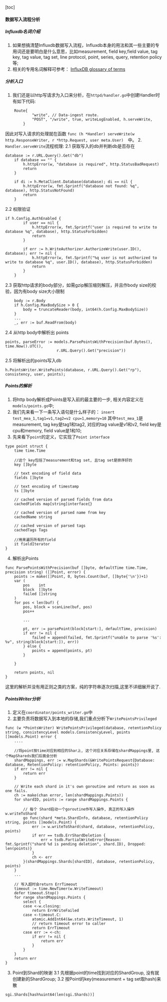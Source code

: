 [toc]

#### 数据写入流程分析	
##### Influxdb名词介绍
1. 如果想搞清楚Influxdb数据写入流程，Influxdb本身的用法和其一些主要的专用词还是要明白是什么意思，比如measurement, field key,field value, tag key, tag value, tag set, line protocol, point, series, query, retention policy等;
2. 相关的专用名词解释可参考： [InfluxDB glossary of terms](https://docs.influxdata.com/influxdb/v1.6/concepts/glossary/)

##### 分析入口
1. 我们还是以http写请求为入口来分析，在`httpd/handler.go`中创建Handler时有如下代码:
```
	Route{
			"write", // Data-ingest route.
			"POST", "/write", true, writeLogEnabled, h.serveWrite,
		}
```
因此对写入请求的处理就在函数 `func (h *Handler) serveWrite(w http.ResponseWriter, r *http.Request, user meta.User) 
`中。
2. `Handler.serveWrite`流程梳理:
2.1 获取写入的db并判断db是否存在
```
database := r.URL.Query().Get("db")
	if database == "" {
		h.httpError(w, "database is required", http.StatusBadRequest)
		return
	}

	if di := h.MetaClient.Database(database); di == nil {
		h.httpError(w, fmt.Sprintf("database not found: %q", database), http.StatusNotFound)
		return
	}
```
2.2 权限验证
```
if h.Config.AuthEnabled {
		if user == nil {
			h.httpError(w, fmt.Sprintf("user is required to write to database %q", database), http.StatusForbidden)
			return
		}

		if err := h.WriteAuthorizer.AuthorizeWrite(user.ID(), database); err != nil {
			h.httpError(w, fmt.Sprintf("%q user is not authorized to write to database %q", user.ID(), database), http.StatusForbidden)
			return
		}
	}
```
2.3 获取http请求的body部分，如需gzip解压缩则解压，并且作body size的校验，因为有body size大小限制
```
    body := r.Body
	if h.Config.MaxBodySize > 0 {
		body = truncateReader(body, int64(h.Config.MaxBodySize))
	}
	...
	_, err := buf.ReadFrom(body)
```
2.4 从http body中解析出 points
```
points, parseError := models.ParsePointsWithPrecision(buf.Bytes(), time.Now().UTC(),
                       r.URL.Query().Get("precision"))
```
2.5 将解析出的points写入db
```
h.PointsWriter.WritePoints(database, r.URL.Query().Get("rp"), consistency, user, points); 
```

##### Points的解析
1. 将http body解析成Points是写入前的最主要的一步, 相关内容定义在 `models/points.go`中;
2. 我们先来看一下一条写入语句是什么样子的： `insert  test_mea_1,tag1=v1,tag2=v2 cpu=1,memory=10`
其中`test_mea_1`是measurement, tag key是tag1和tag2, 对应的tag value是v1和v2, field key是cpu和memory, field value是1和10;
3. 先来看下`point`的定义，它实现了`Point interface`
```
type point struct {
	time time.Time

    //这个 key包括了measurement和tag set, 且tag set是排序好的	
	key []byte

	// text encoding of field data
	fields []byte

	// text encoding of timestamp
	ts []byte

	// cached version of parsed fields from data
	cachedFields map[string]interface{}

	// cached version of parsed name from key
	cachedName string

	// cached version of parsed tags
	cachedTags Tags

    //用来遍历所有的field
	it fieldIterator
}
```
4. 解析出Points
```
func ParsePointsWithPrecision(buf []byte, defaultTime time.Time, precision string) ([]Point, error) {
	points := make([]Point, 0, bytes.Count(buf, []byte{'\n'})+1)
	var (
		pos    int
		block  []byte
		failed []string
	)
	for pos < len(buf) {
		pos, block = scanLine(buf, pos)
		pos++
  
        ...

		pt, err := parsePoint(block[start:], defaultTime, precision)
		if err != nil {
			failed = append(failed, fmt.Sprintf("unable to parse '%s': %v", string(block[start:]), err))
		} else {
			points = append(points, pt)
		}

	}

	return points, nil
}
```
这里的解析并没有用正则之类的方案，纯的字符串逐次扫描,这里不详细展开说了.

##### PointsWriter分析
1. 定义在`coordinator/points_writer.go`中
2. 主要负责将数据写入到本地的存储,我们重点分析下`WritePointsPrivileged`
```
func (w *PointsWriter) WritePointsPrivileged(database, retentionPolicy string, consistencyLevel models.ConsistencyLevel, points []models.Point) error {
	....
	
	//将point按time对应到相应的Shar上, 这个对应关系存储在shardMappings里, 这个MapShareds我们后面会分析
	shardMappings, err := w.MapShards(&WritePointsRequest{Database: database, RetentionPolicy: retentionPolicy, Points: points})
	if err != nil {
		return err
	}

	// Write each shard in it's own goroutine and return as soon as one fails.
	ch := make(chan error, len(shardMappings.Points))
	for shardID, points := range shardMappings.Points {
	
	    // 每个 Shard启动一个goroutine作写入操作, 真正的写入操作w.writeToShard
		go func(shard *meta.ShardInfo, database, retentionPolicy string, points []models.Point) {
			err := w.writeToShard(shard, database, retentionPolicy, points)
			if err == tsdb.ErrShardDeletion {
				err = tsdb.PartialWriteError{Reason: fmt.Sprintf("shard %d is pending deletion", shard.ID), Dropped: len(points)}
			}
			ch <- err
		}(shardMappings.Shards[shardID], database, retentionPolicy, points)
	}
    ...
	
	// 写入超时会return ErrTimeout
	timeout := time.NewTimer(w.WriteTimeout)
	defer timeout.Stop()
	for range shardMappings.Points {
		select {
		case <-w.closing:
			return ErrWriteFailed
		case <-timeout.C:
			atomic.AddInt64(&w.stats.WriteTimeout, 1)
			// return timeout error to caller
			return ErrTimeout
		case err := <-ch:
			if err != nil {
				return err
			}
		}
	}
	return err
}
```
3. Point到Shard的映谢
3.1 先根据point的time找到对应的ShardGroup, 没有就创建新的ShardGroup;
3.2 按Point的key(measurement + tag set取hash)来散
```
sgi.Shards[hash%uint64(len(sgi.Shards))]
```
